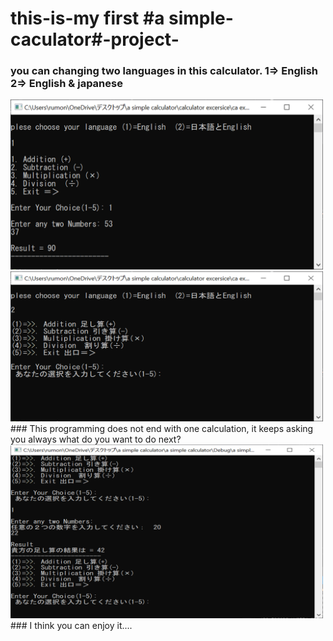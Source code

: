 # this-is-my first #a simple-caculator#-project-
### you can changing  two languages in this calculator. 1=> English 2=> English & japanese
<img src="simple calculator project/execution result.png" width="500px">
<img src="simple calculator project/execution result 1.png" width="500px">
### This programming does not end with one calculation, it keeps asking you always what do you want  to do next? 
<img src="simple calculator project/execution result 3.png" width="500px">
### I think you can enjoy it....

